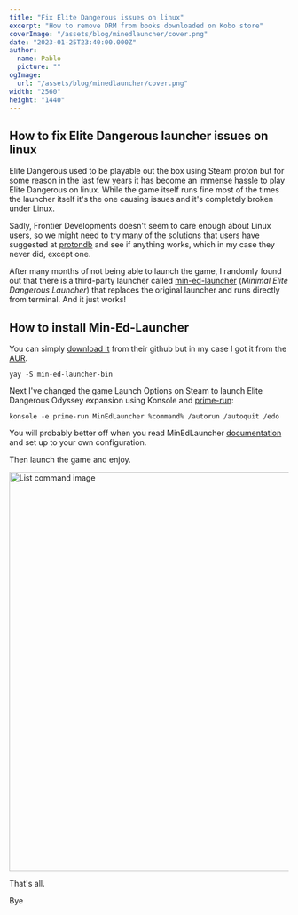 ```yaml
---
title: "Fix Elite Dangerous issues on linux"
excerpt: "How to remove DRM from books downloaded on Kobo store"
coverImage: "/assets/blog/minedlauncher/cover.png"
date: "2023-01-25T23:40:00.000Z"
author:
  name: Pablo
  picture: ""
ogImage:
  url: "/assets/blog/minedlauncher/cover.png"
width: "2560"
height: "1440"
---
```


## How to fix Elite Dangerous launcher issues on linux

Elite Dangerous used to be playable out the box using Steam proton but for some reason in the last few years it has become an immense hassle to play Elite Dangerous on linux. While the game itself runs fine most of the times the launcher itself it's the one causing issues and it's completely broken under Linux.

Sadly, Frontier Developments doesn't seem to care enough about Linux users, so we might need to try many of the solutions that users have suggested at [protondb](https://www.protondb.com/app/359320) and see if anything works, which in my case they never did, except one.

After many months of not being able to launch the game, I randomly found out that there is a third-party launcher called [min-ed-launcher](https://github.com/rfvgyhn/min-ed-launcher/) (_Minimal Elite Dangerous Launcher_) that replaces the original launcher and runs directly from terminal. And it just works!

## How to install Min-Ed-Launcher

You can simply [download it](https://github.com/rfvgyhn/min-ed-launcher/releases/latest) from their github but in my case I got it from the [AUR](https://aur.archlinux.org/packages?O=0&K=min-ed-launcher).

```
yay -S min-ed-launcher-bin
```

Next I've changed the game Launch Options on Steam to launch Elite Dangerous Odyssey expansion using Konsole and [prime-run](https://wiki.archlinux.org/title/PRIME):

```
konsole -e prime-run MinEdLauncher %command% /autorun /autoquit /edo
```

You will probably better off when you read MinEdLauncher [documentation](https://github.com/rfvgyhn/min-ed-launcher#readme) and set up to your own configuration.

Then launch the game and enjoy.

<img src="/assets/blog/minedlauncher/minedlauncher.png" alt="List command image" width="720"/>

That's all.

Bye
